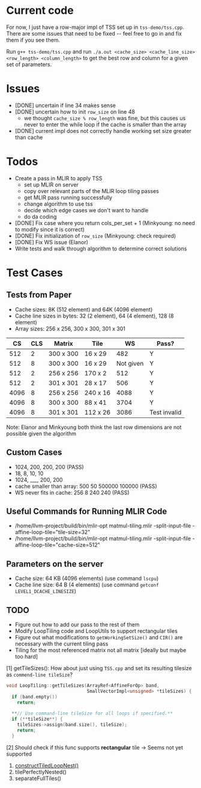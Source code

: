 # Current code

For now, I just have a row-major impl of TSS set up in `tss-demo/tss.cpp`. There are some issues that need to be fixed -- feel free to go in and fix them if you see them.

Run `g++ tss-demo/tss.cpp` and run `./a.out <cache_size> <cache_line_size> <row_length> <column_length>` to get the best row and column for a given set of parameters.

# Issues

- [DONE] uncertain if line 34 makes sense 
- [DONE] uncertain how to init `row_size` on line 48
    - we thought `cache_size % row_length` was fine, but this causes us never to enter the while loop if the cache is smaller than the array
- [DONE] current impl does not correctly handle working set size greater than cache

# Todos
- Create a pass in MLIR to apply TSS 
    - set up MLIR on server
    - copy over relevant parts of the MLIR loop tiling passes
    - get MLIR pass running successfully
    - change algorithm to use tss
    - decide which edge cases we don't want to handle  
    - do da coding
- [DONE] Fix case where you return cols_per_set + 1 (Minkyoung: no need to modify since it is correct)
- [DONE] Fix initialization of `row_size` (Minkyoung: check required)
- [DONE] Fix WS issue (Elanor)
- Write tests and walk through algorithm to determine correct solutions

# Test Cases
## Tests from Paper
- Cache sizes: 8K (512 element) and 64K (4096 element)
- Cache line sizes in bytes: 32 (2 element), 64 (4 element), 128 (8 element)
- Array sizes: 256 x 256, 300 x 300, 301 x 301

| CS  | CLS | Matrix    | Tile    | WS  | Pass? |
|-----|-----|-----------|---------|-----|-------|
| 512 | 2   | 300 x 300 | 16 x 29 | 482 | Y |
| 512 | 8   | 300 x 300 | 16 x 29 | Not given | Y | 
| 512 | 2   | 256 x 256 | 170 x 2 | 512 | Y |
| 512 | 2   | 301 x 301 | 28 x 17 | 506 | Y |
| 4096 | 8   | 256 x 256 | 240 x 16 | 4088 | Y |
| 4096 | 8   | 300 x 300 | 88 x 41 | 3704 | Y |
| 4096 | 8   | 301 x 301 | 112 x 26 | 3086 | Test invalid |

Note: Elanor and Minkyoung both think the last row dimensions are not possible given the algorithm

## Custom Cases
- 1024, 200, 200, 200 (PASS)
- 18, 8, 10, 10 
- 1024, ___, 200, 200
- cache smaller than array: 500 50 500000 100000 (PASS)
- WS never fits in cache: 256 8 240 240 (PASS)


## Useful Commands for Running MLIR Code 
- /home/llvm-project/build/bin/mlir-opt matmul-tiling.mlir -split-input-file -affine-loop-tile="tile-size=32"
- /home/llvm-project/build/bin/mlir-opt matmul-tiling.mlir -split-input-file -affine-loop-tile="cache-size=512"

## Parameters on the server
- Cache size: 64 KB (4096 elements) (use command `lscpu`)
- Cache line size: 64 B (4 elements) (use command `getconf LEVEL1_DCACHE_LINESIZE`)

## TODO
- Figure out how to add our pass to the rest of them
- Modify LoopTiling code and LoopUtils to support rectangular tiles
- Figure out what modifications to `getWorkingSetSize()` and `CIR()` are necessary with the current tiling pass
- Tiling for the most referenced matrix not all matrix [ideally but maybe too hard]


[1] getTileSizes(): How about just using `TSS.cpp` and set its resulting tilesize as `commend-line tileSize`?

```cpp
void LoopTiling::getTileSizes(ArrayRef<AffineForOp> band,
                              SmallVectorImpl<unsigned> *tileSizes) {
  if (band.empty())
    return;
 
  **// Use command-line tileSize for all loops if specified.**
  if (**tileSize**) {
    tileSizes->assign(band.size(), tileSize);
    return;
  }
```

[2] Should check if this func supports **rectangular** tile → Seems not yet supported 

1. [constructTiledLoopNest()](https://mlir.llvm.org/doxygen/LoopUtils_8cpp.html#a83637a522ca37f21ad29b95686634163)
2. tilePerfectlyNested()
3. separateFullTiles()
